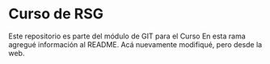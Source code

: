 # Curso de RSG
Este repositorio es parte del módulo de GIT para el Curso
En esta rama agregué información al README.
Acá nuevamente modifiqué, pero desde la web.
